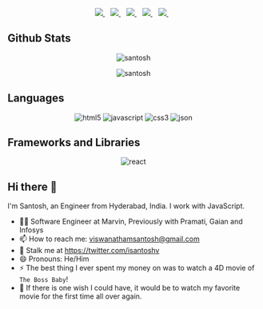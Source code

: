 <p align='center'>
  <a href="mailto:viswanathamsantosh@gmail.com" target="_blank">
    <img src="https://img.shields.io/badge/Gmail-D14836?style=for-the-badge&logo=gmail&logoColor=white" />
  </a>&nbsp;&nbsp;
  <a href="https://www.linkedin.com/in/isantoshv/" target="_blank">
    <img src="https://img.shields.io/badge/linkedin-%230077B5.svg?&style=for-the-badge&logo=linkedin&logoColor=white" />
  </a>&nbsp;&nbsp;
  <a href="https://twitter.com/isantoshv" target="_blank">
    <img src="https://img.shields.io/badge/Twitter-1DA1F2?style=for-the-badge&logo=twitter&logoColor=white" />        
  </a>&nbsp;&nbsp;
  <a href="https://medium.com/@isantoshv" target="_blank">
    <img src="https://img.shields.io/badge/Medium-12100E?style=for-the-badge&logo=medium&logoColor=white" />
  </a>&nbsp;&nbsp;
  <a href="https://dev.to/devcer" target="_blank">
    <img src="https://img.shields.io/badge/dev.to-0A0A0A?style=for-the-badge&logo=devdotto&logoColor=white" />        
  </a>&nbsp;&nbsp;  
</p>


## Github Stats
<p align="center"> <img src=https://github-readme-stats.vercel.app/api?username=devcer&show_icons=true&theme=vue-dark alt=santosh viswanatham /> </p>
<p align="center"> <img src=https://github-readme-stats.vercel.app/api/top-langs/?username=devcer&layout=compact alt=santosh viswanatham /> </p>
 
## Languages
<p align='center'>
<img src="https://img.shields.io/badge/HTML5-E34F26?style=for-the-badge&logo=html5&logoColor=white" alt="html5" />
<img src="https://img.shields.io/badge/JavaScript-323330?style=for-the-badge&logo=javascript&logoColor=F7DF1E" alt="javascript" />
<img src="https://img.shields.io/badge/CSS3-1572B6?style=for-the-badge&logo=css3&logoColor=white" alt="css3" />
<img src="https://img.shields.io/badge/json-5E5C5C?style=for-the-badge&logo=json&logoColor=white" alt="json" />
</p>

## Frameworks and Libraries
<p align='center'>
<img src="https://img.shields.io/badge/React-20232A?style=for-the-badge&logo=react&logoColor=61DAFB" alt="react" />
</p>

## Hi there 👋

I'm Santosh, an Engineer from Hyderabad, India. I work with JavaScript.

- 👨‍💻 Software Engineer at Marvin, Previously with Pramati, Gaian and Infosys
- 📫 How to reach me: viswanathamsantosh@gmail.com
- 🔭 Stalk me at https://twitter.com/isantoshv
- 😄 Pronouns: He/Him
- ⚡ The best thing I ever spent my money on was to watch a 4D movie of `The Boss Baby`!  
- 🧞 If there is one wish I could have, it would be to watch my favorite movie for the first time all over again.


